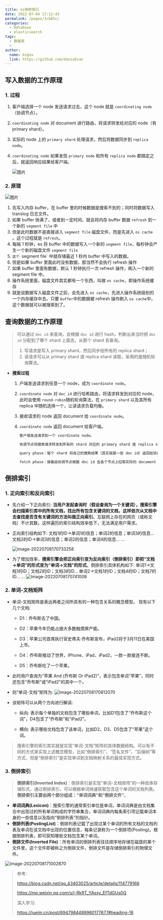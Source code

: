 ```yaml
---
title: es倒排索引
date: 2022-07-04 17:12:43
permalink: /pages/3cb85c/
categories:
  - Database
  - elasticsearch
tags:
  - 数据库
  - 
author: 
  name: bigox
  link: https://github.com/daniuEvan
---
```

## 写入数据的工作原理

### 1. 过程

1. 客户端选择一个 node 发送请求过去，这个 node 就是 `coordinating node`（协调节点）。

2. `coordinating node` 对 document 进行路由，将请求转发给对应的 node（有 primary shard）。

3. 实际的 node 上的 `primary shard` 处理请求，然后将数据同步到 `replica node`。

4. `coordinating node` 如果发现 `primary node` 和所有 `replica node` 都搞定之后，就返回响应结果给客户端。

   ![图片](https://raw.githubusercontent.com/daniuEvan/pictrues/main/Typora/20220708165928.jpeg)

### 2. 原理

![图片](https://raw.githubusercontent.com/daniuEvan/pictrues/main/Typora/20220708170510.jpeg)

1. 先写入内存 buffer，在 buffer 里的时候数据是搜索不到的；同时将数据写入 translog 日志文件。
2. 如果 buffer 快满了，或者到一定时间，就会将内存 buffer 数据 `refresh` 到一个新的 `segment file` 中
3. 但是此时数据不是直接进入 `segment file` 磁盘文件，而是先进入 `os cache` 。这个过程就是 `refresh`。
4. 每隔 1 秒钟，es 将 buffer 中的数据写入一个新的 `segment file`，每秒钟会产生一个新的磁盘文件 `segment file`
5.  `这个 `segment file` 中就存储最近 1 秒内 buffer 中写入的数据。
6. 但是如果 buffer 里面此时没有数据，那当然不会执行 refresh 操作
7. 如果 buffer 里面有数据，默认 1 秒钟执行一次 refresh 操作，刷入一个新的 segment file 中。
8. 操作系统里面，磁盘文件其实都有一个东西，叫做 `os cache`，即操作系统缓存
9. 就是说数据写入磁盘文件之前，会先进入 `os cache`，先进入操作系统级别的一个内存缓存中去。只要 `buffer`中的数据被 refresh 操作刷入 `os cache`中，这个数据就可以被搜索到了。

## 查询数据的工作原理	

> 可以通过 `doc id` 来查询，会根据 `doc id` 进行 hash，判断出来当时把 `doc id` 分配到了哪个 shard 上面去，从那个 shard 去查询。
>
> 1. 写请求是写入 primary shard，然后同步给所有的 replica shard；
> 2. 读请求可以从 primary shard 或 replica shard 读取，采用的是随机轮询算法。

- **搜索过程**

  1. 户端发送请求到任意一个 node，成为 `coordinate node`。

  2. `coordinate node` 对 `doc id` 进行哈希路由，将请求转发到对应的 node，此时会使用 `round-robin`随机轮询算法，在 `primary shard` 以及其所有 replica 中随机选择一个，让读请求负载均衡。

  3. 接收请求的 node 返回 document 给 `coordinate node`。

  4. `coordinate node` 返回 document 给客户端。

     ```sh
     客户端发送请求到一个 coordinate node。
     
     协调节点将搜索请求转发到所有的 shard 对应的 primary shard 或 replica shard，都可以。
     
     query phase：每个 shard 将自己的搜索结果（其实就是一些 doc id）返回给协调节点，由协调节点进行数据的合并、排序、分页等操作，产出最终结果。
     
     fetch phase：接着由协调节点根据 doc id 去各个节点上拉取实际的 document 数据，最终返回给客户端。
     
     
     ```

     

## 倒排索引

### 1. 正向索引和反向索引

- 先介绍一下正向索引: **当用户发起查询时（假设查询为一个关键词），搜索引擎会扫描索引库中的所有文档，找出所有包含关键词的文档，这样依次从文档中去查找是否含有关键词的方法叫做正向索引**。互联网上存在的网页（或称文档）不计其数，这样遍历的索引结构效率低下，无法满足用户需求。

- 正向索引结构如下:
  文档1的ID→单词1的信息；单词2的信息；单词3的信息…
  文档2的ID→单词3的信息；单词2的信息；单词4的信息…
  …

  ![image-20220708170733258](https://raw.githubusercontent.com/daniuEvan/pictrues/main/Typora/20220708170912.png)



- 为了增加效率，**搜索引擎会把正向索引变为反向索引（倒排索引）即把“文档→单词”的形式变为“单词→文档”的形式**。倒排索引具体机构如下:
  单词1→文档1的ID；文档2的ID；文档3的ID…
  单词2→文档1的ID；文档4的ID；文档7的ID…
  …
  ![image-20220708170741008](https://raw.githubusercontent.com/daniuEvan/pictrues/main/Typora/20220708170844.png)

### 2. 单词-文档矩阵

- 单词-文档矩阵是表达两者之间所具有的一种包含关系的概念模型。
  现有以下几个文档:

  - D1：乔布斯去了中国。

  - D2：苹果今年仍能占据大多数触摸屏产能。

  - D3：苹果公司首席执行官史蒂夫·乔布斯宣布，iPad2将于3月11日在美国上市。

  - D4：乔布斯推动了世界，iPhone、iPad、iPad2，一款一款接连不断。

  - D5：乔布斯吃了一个苹果。

- 此时用户查询为“苹果 And (乔布斯 Or iPad2)”，表示包含单词“苹果”，同时还包含“乔布斯”或“iPad2”的其中一个。

- 则“单词-文档”矩阵为:
  ![image-20220708170812070](https://raw.githubusercontent.com/daniuEvan/pictrues/main/Typora/20220708170839.png)

- 该矩阵可以从两个方向进行解读:

  - 纵向: 表示每个单独的文档包含了哪些单词，比如D1包含了“乔布斯这个词”，D4包含了“乔布斯”和“iPad2”。

  - 横向: 表示哪些文档包含了该单词，比如D2、D3、D5包含了“苹果”这个词。

> 搜索引擎的索引其实就是实现“单词-文档”矩阵的具体数据结构。可以有不同的方式来实现上述概念模型，比如“倒排索引”、“签名文件”、“后缀树”等方式，但是“倒排索引”是实现单词到文档映射关系的最佳实现方式。

### 3. 倒排索引

> **倒排索引(Inverted Index)**：倒排索引是实现“单词-文档矩阵”的一种具体存储形式，通过倒排索引，可以根据单词快速获取包含这个单词的文档列表。**倒排索引主要由两个部分组成：“单词词典”和“倒排文件”**。

- **单词词典(Lexicon)**：搜索引擎的通常索引单位是单词，单词词典是由文档集合中出现过的所有单词构成的字符串集合，单词词典内每条索引项记载单词本身的一些信息以及指向“倒排列表”的指针。
- **倒排列表(PostingList)**：倒排列表记载了出现过某个单词的所有文档的文档列表及单词在该文档中出现的位置信息，每条记录称为一个倒排项(Posting)。根据倒排列表，即可获知哪些文档包含某个单词。
- **倒排文件(Inverted File)**：所有单词的倒排列表往往顺序地存储在磁盘的某个文件里，这个文件即被称之为倒排文件，倒排文件是存储倒排索引的物理文件。

![image-20220708171002870](https://raw.githubusercontent.com/daniuEvan/pictrues/main/Typora/20220708171002.png)

> 参考: 
>
> https://blog.csdn.net/qq_43403025/article/details/114779166
>
> https://mp.weixin.qq.com/s/j-Rk9T_YAssy_EfTdGUs0Q
>
> 深入学习:
>
> https://juejin.cn/post/6947984489960177677#heading-16